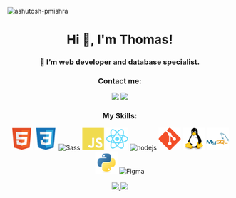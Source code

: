<div align="center">
<p align="left"> <img src="https://komarev.com/ghpvc/?username=Thomas-Horvath&label=Profile%20views&color=0e75b6&style=flat" alt="ashutosh-pmishra" /></p>
<h1 align="center" >Hi 👋, I'm Thomas!</h1>
<h3 align="center"> 🌱 I’m web developer and database specialist.</h3>


<h3 align="center">Contact me:</h3>
<div align="center">
  <a href="https://www.linkedin.com/in/thomas-horvath-8886b2273/" target="_blank"><img src="https://img.shields.io/badge/-LinkedIn-%230077B5?style=for-the-badge&logo=linkedin&logoColor=white" target="_blank"></a> 
  <a href="mailto:thomashorvathweb@gmail.com"><img src="https://img.shields.io/badge/-Gmail-%23333?style=for-the-badge&logo=gmail&logoColor=white" target="_blank"></a>
</div>

<h3 align="center">My Skills:</h3>
<div >
  <img  alt="HTML" height="50" width="50" src="https://raw.githubusercontent.com/devicons/devicon/master/icons/html5/html5-original.svg">
  <img  alt="CSS" height="50" width="50" src="https://raw.githubusercontent.com/devicons/devicon/master/icons/css3/css3-original.svg">
  <img  src="https://raw.githubusercontent.com/danielcranney/readme-generator/main/public/icons/skills/sass-colored.svg" width="50" height="50" alt="Sass" />
  <img  alt="Js" height="50" width="50" src="https://raw.githubusercontent.com/devicons/devicon/master/icons/javascript/javascript-plain.svg">
  <img  alt="React" height="50" width="50" src="https://raw.githubusercontent.com/devicons/devicon/master/icons/react/react-original.svg">
  <img  alt="nodejs" height="50" width="50" src="https://cdn.worldvectorlogo.com/logos/nodejs-icon.svg">
  <img  alt="git" height="50" width="50" src="https://raw.githubusercontent.com/devicons/devicon/master/icons/git/git-original.svg">
  <img alt="linux" height="50" width="50" src="https://raw.githubusercontent.com/devicons/devicon/master/icons/linux/linux-original.svg">
  <img  alt="mysql" height="50" width="50"  src="https://raw.githubusercontent.com/devicons/devicon/master/icons/mysql/mysql-original-wordmark.svg" alt="mysql" width="40" height="40"/>
  <img  alt="python" height="50" width="50"  src="https://raw.githubusercontent.com/devicons/devicon/master/icons/python/python-original.svg" alt="python" width="40" height="40"/> 
  <img  src="https://raw.githubusercontent.com/danielcranney/readme-generator/main/public/icons/skills/figma-colored.svg" width="50" height="50" alt="Figma" />
</div>
</br>
<!--
- 🔭 I’m currently working on ...
-
- 👯 I’m looking to collaborate on ...
- 🤔 I’m looking for help with ...
- 💬 Ask me about ...
- 📫 How to reach me: ...
- 😄 Pronouns: ...
- ⚡ Fun fact: ...
-->
  <div align="center">
     <a href="https://github.com/thomas-horvath"> 
    <img height="160em" src="https://github-readme-stats.vercel.app/api?username=Thomas-Horvath&count_private=true&include_all_commits=true&show_icons=true&theme=dracula&hide_border=false&show_owner=true"/>
    <img height="160em" src="https://github-readme-stats.vercel.app/api/top-langs/?username=Thomas-Horvath&theme=dracula&hide_border=false&&layout=compact"/>
     </a>
</div>


</div>

